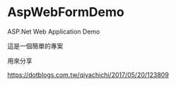 # AspWebFormDemo
ASP.Net Web Application Demo

這是一個簡單的專案

用來分享

https://dotblogs.com.tw/qiyachichi/2017/05/20/123809
